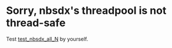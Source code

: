 # Sorry, nbsdx's threadpool is not thread-safe
Test [test_nbsdx_all_N](..//header/nbsdx.hpp) by yourself.
